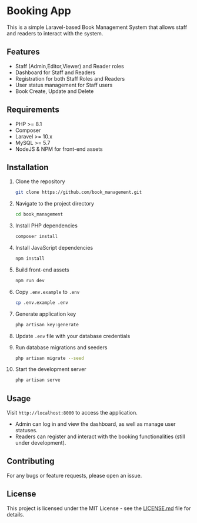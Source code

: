 # Booking App

This is a simple Laravel-based Book Management System that allows staff and readers to interact with the system. 

## Features

- Staff (Admin,Editor,Viewer) and Reader roles
- Dashboard for Staff and Readers
- Registration for both Staff Roles and Readers
- User status management for Staff users
- Book Create, Update and Delete 

## Requirements

- PHP >= 8.1
- Composer
- Laravel >= 10.x
- MySQL >= 5.7
- NodeJS & NPM for front-end assets

## Installation

1. Clone the repository

    ```bash
    git clone https://github.com/book_management.git
    ```

2. Navigate to the project directory

    ```bash
    cd book_management
    ```

3. Install PHP dependencies

    ```bash
    composer install
    ```

4. Install JavaScript dependencies

    ```bash
    npm install
    ```

5. Build front-end assets

    ```bash
    npm run dev
    ```

6. Copy `.env.example` to `.env`

    ```bash
    cp .env.example .env
    ```

7. Generate application key

    ```bash
    php artisan key:generate
    ```

8. Update `.env` file with your database credentials

9. Run database migrations and seeders

    ```bash
    php artisan migrate --seed
    ```

10. Start the development server

    ```bash
    php artisan serve
    ```

## Usage

Visit `http://localhost:8000` to access the application.

- Admin can log in and view the dashboard, as well as manage user statuses.
- Readers can register and interact with the booking functionalities (still under development).

## Contributing

For any bugs or feature requests, please open an issue.

## License

This project is licensed under the MIT License - see the [LICENSE.md](LICENSE.md) file for details.
